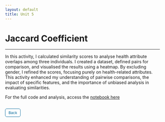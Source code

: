```yaml
---
layout: default
title: Unit 5
---
```


# Jaccard Coefficient

---

In this activity, I calculated similarity scores to analyse health attribute overlaps among three individuals. I created a dataset, defined pairs for comparison, and visualised the results using a heatmap. By excluding gender, I refined the scores, focusing purely on health-related attributes. This activity enhanced my understanding of pairwise comparisons, the impact of specific features, and the importance of unbiased analysis in evaluating similarities.

For the full code and analysis, access the <a href="https://github.com/dzervenes/dzervenes.github.io/blob/master/e_Portfolio_Jaccard_Coefficient.ipynb" target="_blank" rel="noopener noreferrer"> notebook here</a>

<style>
  .back-button {
    display: inline-block;
    background-color: white;
    color: #006699;
    text-decoration: none;
    padding: 5px 10px; /* Reduced padding for a smaller button */
    font-size: 12px; /* Smaller font size */
    border: 1px solid #006699; /* Thinner border */
    border-radius: 5px;
    cursor: pointer;
    transition: background-color 0.3s, color 0.3s;
    margin: 15px 0; /* Adds space above and below the button */
  }
  .back-button:hover {
    background-color: #006699;
    color: white;
 }
</style>

<div class="button-container">
  <a href="https://dzervenes.github.io/" class="back-button">Back</a>
</div>
